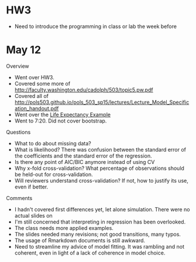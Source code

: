 # HW3

- Need to introduce the programming in class or lab the week before

# May 12

Overview

- Went over HW3.
- Covered some more of http://faculty.washington.edu/cadolph/503/topic5.pw.pdf
- Covered all of http://pols503.github.io/pols_503_sp15/lectures/Lecture_Model_Specification_handout.pdf
- Went over the [Life Expectancy Example](http://pols503.github.io/pols_503_sp15/docs/docs/Life_Expectancy_Example.html)
- Went to 7:20. Did not cover bootstrap. 

Questions

- What to do about missing data? 
- What is likelihood? There was confusion between the standard error of the coefficients and the standard error of the regression.
- Is there any point of AIC/BIC anymore instead of using CV
- Why x-fold cross-validation? What percentage of observations should be held-out for cross-validation.
- Will reviewers understand cross-validation? If not, how to justify its use, even if better.

Comments

- I hadn't covered first differences yet, let alone simulation. There were no actual slides on
- I'm still concerned that interpreting in regression has been overlooked.
- The class needs more applied examples.
- The slides needed many revisions; not good transitions, many typos.
- The usage of Rmarkdown documents is still awkward.
- Need to streamline my advice of model fitting. It was rambling and not coherent, even in light of a lack of coherence in model choice.


